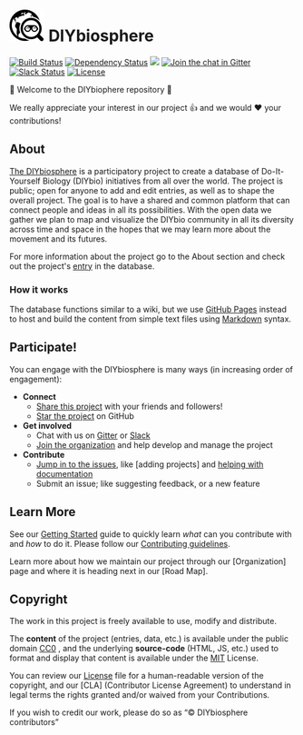 # ![Logo](assets/images/Logo1.5x.png) DIYbiosphere

[![Build Status](https://travis-ci.org/DIYbiosphere/sphere.dir.svg?branch=master)](https://travis-ci.org/DIYbiosphere/sphere.dir)
[![Dependency Status](https://www.versioneye.com/user/projects/574e9577e298f3003e688985/badge.svg?style=flat)](https://www.versioneye.com/user/projects/574e9577e298f3003e688985)
![](https://reposs.herokuapp.com/?path=DIYbiosphere/sphere.dir&color=yellow)
[![Join the chat in Gitter](https://badges.gitter.im/DIYbiosphere/sphere.dir.svg)](https://gitter.im/DIYbiosphere/sphere.dir?utm_source=badge&utm_medium=badge&utm_campaign=pr-badge)
[![Slack Status](https://diybiosphere.herokuapp.com/badge.svg)](https://diybiosphere.herokuapp.com)
[![License](https://img.shields.io/badge/license-MIT%20%2B%20CC0-blue.svg)](http://sphere.diybio.org/license/)

:tada: Welcome to the DIYbiophere repository :tada:

We really appreciate your interest in our project :+1: and we would :heart: your contributions!

## About

[The DIYbiosphere] is a participatory project to create a database of Do-It-Yourself Biology (DIYbio) initiatives from all over the world. The project is public; open for anyone to add and edit entries, as well as to shape the overall project. The goal is to have a shared and common platform that can connect people and ideas in all its possibilities. With the open data we gather we plan to map and visualize the DIYbio community in all its diversity across time and space in the hopes that we may learn more about the movement and its futures.

For more information about the project go to the About section and check out the project's [entry] in the database.

### How it works
The database functions similar to a wiki, but we use [GitHub Pages] instead to host and build the content from simple text files using [Markdown] syntax.

## Participate!
You can engage with the DIYbiosphere is many ways (in increasing order of engagement):
- **Connect**
	- [Share this project] with your friends and followers!
	- [Star the project] on GitHub
- **Get involved**
	- Chat with us on [Gitter] or [Slack]
	- [Join the organization] and help develop and manage the project
- **Contribute**
	- [Jump in to the issues], like [adding projects] and [helping with documentation](https://github.com/DIYbiosphere/sphere.dir/issues/39)
	- Submit an issue; like suggesting feedback, or a new feature

## Learn More
See our [Getting Started] guide to quickly learn _what_ can you contribute with and _how_ to do it. Please follow our [Contributing guidelines].

Learn more about how we maintain our project through our [Organization] page and where it is heading next in our [Road Map].

## Copyright
The work in this project is freely available to use, modify and distribute.

The **content** of the project (entries, data, etc.) is available under the public domain [CC0] , and the underlying **source-code** (HTML, JS, etc.) used to format and display that content is available under the [MIT] License.

You can review our [License] file for a human-readable version of the copyright, and our [CLA] (Contributor License Agreement) to understand in legal terms the rights granted and/or waived from your Contributions.

If you wish to credit our work, please do so as “© DIYbiosphere contributors”

[The DIYBiosphere]: (http://sphere.diybio.org/)
[about]: http://sphere.diybio.org/about/
[entry]: http://sphere.diybio.org/projects/DIYbiosphere
[github pages]: https://pages.github.com/
[Markdown]: https://guides.github.com/features/mastering-markdown/
[share this project]: (http://sphere.diybio.org/)
[star the project]: https://github.com/DIYbiosphere/sphere.dir
[Gitter]: https://gitter.im/DIYbiosphere/sphere.dir?utm_source=badge&utm_medium=badge&utm_campaign=pr-badge
[Slack]: https://diybiosphere.herokuapp.com/
[Join the organization]: #
[Jump in to the issues]: https://github.com/DIYbiosphere/sphere.dir/issues
[Getting started]: http://sphere.diybio.org/help/getting-started/
[Contributing guidelines]: http://sphere.diybio.org/contributing/
[follow]: https://twitter.com/DIYbiosphere
[MIT]: https://opensource.org/licenses/MIT
[CC0]: https://creativecommons.org/publicdomain/zero/1.0/
[LICENSE]: http://sphere.diybio.org/license/
